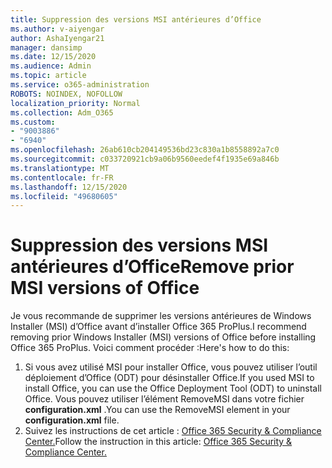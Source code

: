 ```yaml
---
title: Suppression des versions MSI antérieures d’Office
ms.author: v-aiyengar
author: AshaIyengar21
manager: dansimp
ms.date: 12/15/2020
ms.audience: Admin
ms.topic: article
ms.service: o365-administration
ROBOTS: NOINDEX, NOFOLLOW
localization_priority: Normal
ms.collection: Adm_O365
ms.custom:
- "9003886"
- "6940"
ms.openlocfilehash: 26ab610cb204149536bd23c830a1b8558892a7c0
ms.sourcegitcommit: c033720921cb9a06b9560eedef4f1935e69a846b
ms.translationtype: MT
ms.contentlocale: fr-FR
ms.lasthandoff: 12/15/2020
ms.locfileid: "49680605"
---
```

# <a name="remove-prior-msi-versions-of-office"></a><span data-ttu-id="398da-102">Suppression des versions MSI antérieures d’Office</span><span class="sxs-lookup"><span data-stu-id="398da-102">Remove prior MSI versions of Office</span></span>

<span data-ttu-id="398da-103">Je vous recommande de supprimer les versions antérieures de Windows Installer (MSI) d’Office avant d’installer Office 365 ProPlus.</span><span class="sxs-lookup"><span data-stu-id="398da-103">I recommend removing prior Windows Installer (MSI) versions of Office before installing Office 365 ProPlus.</span></span> <span data-ttu-id="398da-104">Voici comment procéder :</span><span class="sxs-lookup"><span data-stu-id="398da-104">Here's how to do this:</span></span>

1. <span data-ttu-id="398da-105">Si vous avez utilisé MSI pour installer Office, vous pouvez utiliser l’outil déploiement d’Office (ODT) pour désinstaller Office.</span><span class="sxs-lookup"><span data-stu-id="398da-105">If you used MSI to install Office, you can use the Office Deployment Tool (ODT) to uninstall Office.</span></span> <span data-ttu-id="398da-106">Vous pouvez utiliser l’élément RemoveMSI dans votre fichier **configuration.xml** .</span><span class="sxs-lookup"><span data-stu-id="398da-106">You can use the RemoveMSI element in your **configuration.xml** file.</span></span>
1. <span data-ttu-id="398da-107">Suivez les instructions de cet article : [Office 365 Security & Compliance Center.](https://go.microsoft.com/fwlink/p/?linkid=2077143)</span><span class="sxs-lookup"><span data-stu-id="398da-107">Follow the instruction in this article: [Office 365 Security & Compliance Center.](https://go.microsoft.com/fwlink/p/?linkid=2077143)</span></span>